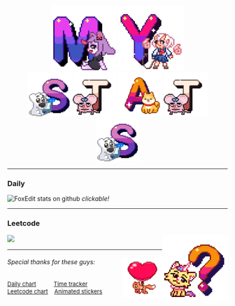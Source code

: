 <div align="center">
  <img src="./media/M.gif" alt="M" width="150" />
  <img src="./media/Y.gif" alt="Y" width="150" />
</div>

<div align="center">
  <img src="./media/S.gif" alt="S" width="100" />
  <img src="./media/T.gif" alt="T" width="100" />
  <img src="./media/A.gif" alt="A" width="100" />
  <img src="./media/T.gif" alt="T" width="100" />
  <img src="./media/S.gif" alt="S" width="100" />
</div>

---

### Daily

![FoxEdit stats on github](https://wakapi.dev/api/activity/chart/FoxEdit.svg?t=20251102004309) *clickable!*

---

### Leetcode

<div>
  <img src="./media/question.gif" alt="QuestionMark" width="150" align="right"/>
  <img src="https://leetcard.jacoblin.cool/FoxEdit?theme=dark&font=Cambay&ext=heatmap"/>
</div>

---

<div>
  <img src="./media/heart.gif" alt="Heart" width="90" align="right"/>
  <h6>Special thanks for these guys:</h6>
  <font size="2">
    <a href="https://wakapi.dev/">Daily chart</a> &nbsp;&nbsp;&nbsp;&nbsp;&nbsp;&nbsp;&nbsp;&nbsp;&nbsp;
    <a href="https://wakatime.com/">Time tracker</a><br>
    <a href="https://github.com/JacobLinCool/LeetCode-Stats-Card">Leetcode chart</a>&nbsp;&nbsp;&nbsp;
    <a href="https://vk.com/stickers/english_alphabet">Animated stickers</a>
  </font>
</div>